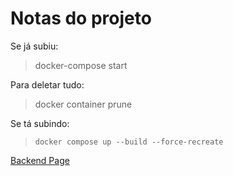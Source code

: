 # Notas do projeto

Se já subiu:

> docker-compose start

Para deletar tudo:

> docker container prune

Se tá subindo:

> `docker compose up --build --force-recreate`

[Backend Page](http://localhost:8080/backend/index.html)
